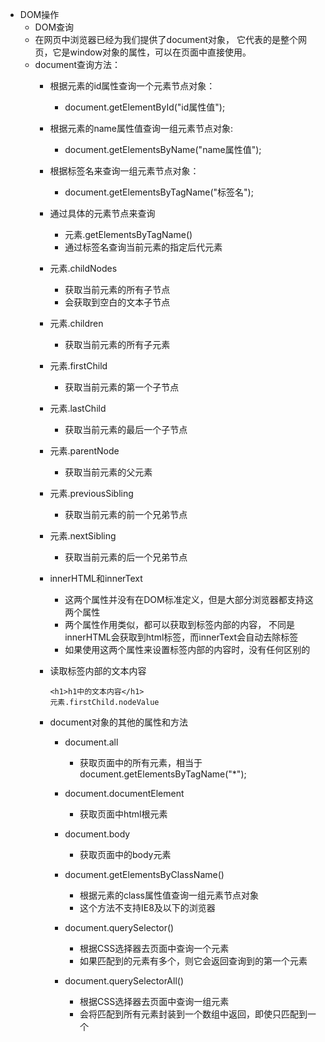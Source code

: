 - DOM操作
	- DOM查询
	- 在网页中浏览器已经为我们提供了document对象，
		它代表的是整个网页，它是window对象的属性，可以在页面中直接使用。
	- document查询方法：
		- 根据元素的id属性查询一个元素节点对象：
			- document.getElementById("id属性值");
		- 根据元素的name属性值查询一组元素节点对象:
			- document.getElementsByName("name属性值");
		- 根据标签名来查询一组元素节点对象：
			- document.getElementsByTagName("标签名");
		- 通过具体的元素节点来查询
			- 元素.getElementsByTagName()
			- 通过标签名查询当前元素的指定后代元素
		- 元素.childNodes
			- 获取当前元素的所有子节点
			- 会获取到空白的文本子节点
		- 元素.children
			- 获取当前元素的所有子元素
		- 元素.firstChild
			- 获取当前元素的第一个子节点
		- 元素.lastChild
			- 获取当前元素的最后一个子节点
		- 元素.parentNode
			- 获取当前元素的父元素
		- 元素.previousSibling
			- 获取当前元素的前一个兄弟节点
		- 元素.nextSibling
			- 获取当前元素的后一个兄弟节点
			
	    - innerHTML和innerText
		    - 这两个属性并没有在DOM标准定义，但是大部分浏览器都支持这两个属性
		    - 两个属性作用类似，都可以获取到标签内部的内容，
			  不同是innerHTML会获取到html标签，而innerText会自动去除标签
		    - 如果使用这两个属性来设置标签内部的内容时，没有任何区别的	
		
	    - 读取标签内部的文本内容
			```
		    <h1>h1中的文本内容</h1>
		    元素.firstChild.nodeValue
			```
	    - document对象的其他的属性和方法
		    - document.all
			    - 获取页面中的所有元素，相当于document.getElementsByTagName("*");
			
		    - document.documentElement
			    - 获取页面中html根元素
			
		    - document.body
			    - 获取页面中的body元素
			
		    - document.getElementsByClassName()
			    - 根据元素的class属性值查询一组元素节点对象
			    - 这个方法不支持IE8及以下的浏览器
			
		    - document.querySelector()
			    - 根据CSS选择器去页面中查询一个元素
			    - 如果匹配到的元素有多个，则它会返回查询到的第一个元素	
			
		    - document.querySelectorAll()	
			    - 根据CSS选择器去页面中查询一组元素
			    - 会将匹配到所有元素封装到一个数组中返回，即使只匹配到一个